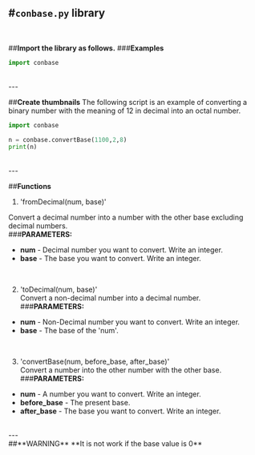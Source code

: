 #**`conbase.py` library**
<br>
---
<br>

##**Import the library as follows.**
###**Examples**
```python
import conbase
```
<br>
---
<br>

##**Create thumbnails**
The following script is an example of converting a binary number with the meaning of 12 in decimal into an octal number. <br>

```python
import conbase

n = conbase.convertBase(1100,2,8)
print(n)
```
<br>
---
<br>

##**Functions**
1. 'fromDecimal(num, base)' <br>

Convert a decimal number into a number with the other base excluding decimal numbers. <br>
###**PARAMETERS:**
* __num__ - Decimal number you want to convert. Write an integer. <br>
* __base__ - The base you want to convert. Write an integer. <br>
<br>

2. 'toDecimal(num, base)' <br>
Convert a non-decimal number into a decimal number. <br>
###**PARAMETERS:**
* __num__ - Non-Decimal number you want to convert. Write an integer. <br>
* __base__ - The base of the 'num'. <br>
<br>

3. 'convertBase(num, before_base, after_base)' <br>
Convert a number into the other number with the other base. <br>
###**PARAMETERS:**
* __num__ - A number you want to convert. Write an integer. <br>
* __before_base__ - The present base. <br>
* __after_base__ - The base you want to convert. Write an integer. <br>
<br>
---
<br>
##**WARNING**
**It is not work if the base value is 0**
